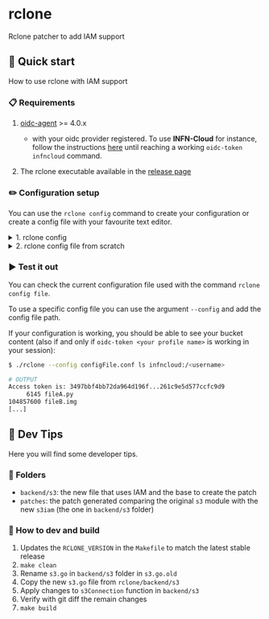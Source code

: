 # rclone

Rclone patcher to add IAM support

## :rocket: Quick start

How to use rclone with IAM support

### :clipboard: Requirements

1. [oidc-agent](https://github.com/indigo-dc/oidc-agent) >= 4.0.x

   - with your oidc provider registered. To use **INFN-Cloud** for instance, follow the instructions [here](https://confluence.infn.it/pages/viewpage.action?spaceKey=INFNCLOUD&title=How+To%3A+Test+TOSCA+with+orchent) until reaching a working `oidc-token infncloud` command.

2. The rclone executable available in the [release page](https://github.com/DODAS-TS/rclone/releases)

### :pencil2: Configuration setup


You can use the `rclone config` command to create your configuration or create a config file with your favourite text editor.

<details>
<summary>1. rclone config</summary>

```bash
$ ./rclone config
Current remotes:

Name                 Type
====                 ====

e) Edit existing remote
n) New remote
d) Delete remote
r) Rename remote
c) Copy remote
s) Set configuration password
q) Quit config
e/n/d/r/c/s/q>n
```

type `n` and continue inserting the name to identify this configuration e.g. `infncloud`

```bash
name> infncloud
```

Then from the prompted llist of backends chose s3 (usually number 4)

```bash
Storage> 4
```

From the new list now chose `INFN Cloud S3 with STS IAM` (number 7 usually)

```bash
provider> 7
```

Then press enter at:

```bash
env_auth>
```

Now put in account the name of the oidc-agent profile you want to use. In other word the name that typing `oidc-token <your profile name>` is returning you with a valid token (in case of INFN-Cloud, would probably be `infncloud`).

```bash
account> <your profile name>
```

Then press enter for the next 3 questions:

```bash
AWS Access Key ID.
Leave blank for anonymous access or runtime credentials.
Enter a string value. Press Enter for the default ("").
access_key_id> 
AWS Secret Access Key (password)
Leave blank for anonymous access or runtime credentials.
Enter a string value. Press Enter for the default ("").
secret_access_key> 
Region to connect to.
Leave blank if you are using an S3 clone and you don't have a region.
Enter a string value. Press Enter for the default ("").
Choose a number from below, or type in your own value
 1 / Use this if unsure. Will use v4 signatures and an empty region.
   \ ""
 2 / Use this only if v4 signatures don't work, e.g. pre Jewel/v10 CEPH.
   \ "other-v2-signature"
region> 
```

Insert now, when prompted the minio endpoint (e.g. `https://minio.cloud.infn.it/`)

```bash
endpoint> https://minio.cloud.infn.it/
```

Now just press enter until the configuration ends and then type q to exit

```bash
Location constraint - must be set to match the Region.
Leave blank if not sure. Used when creating buckets only.
Enter a string value. Press Enter for the default ("").
location_constraint> 
Canned ACL used when creating buckets and storing or copying objects.

This ACL is used for creating objects and if bucket_acl isn't set, for creating buckets too.

For more info visit https://docs.aws.amazon.com/AmazonS3/latest/dev/acl-overview.html#canned-acl

Note that this ACL is applied when server-side copying objects as S3
doesn't copy the ACL from the source but rather writes a fresh one.
Enter a string value. Press Enter for the default ("").
Choose a number from below, or type in your own value
 1 / Owner gets FULL_CONTROL. No one else has access rights (default).
   \ "private"
 2 / Owner gets FULL_CONTROL. The AllUsers group gets READ access.
   \ "public-read"
   / Owner gets FULL_CONTROL. The AllUsers group gets READ and WRITE access.
 3 | Granting this on a bucket is generally not recommended.
   \ "public-read-write"
 4 / Owner gets FULL_CONTROL. The AuthenticatedUsers group gets READ access.
   \ "authenticated-read"
   / Object owner gets FULL_CONTROL. Bucket owner gets READ access.
 5 | If you specify this canned ACL when creating a bucket, Amazon S3 ignores it.
   \ "bucket-owner-read"
   / Both the object owner and the bucket owner get FULL_CONTROL over the object.
 6 | If you specify this canned ACL when creating a bucket, Amazon S3 ignores it.
   \ "bucket-owner-full-control"
acl> 
Edit advanced config? (y/n)
y) Yes
n) No (default)
y/n> 
Remote config
--------------------
[infncloud]
type = s3
provider = INFN Cloud
account = cloud
endpoint = https://minio.cloud.infn.it/
--------------------
y) Yes this is OK (default)
e) Edit this remote
d) Delete this remote
y/e/d>
Current remotes:

Name                 Type
====                 ====
infncloud            s3

e) Edit existing remote
n) New remote
d) Delete remote
r) Rename remote
c) Copy remote
s) Set configuration password
q) Quit config
e/n/d/r/c/s/q> q
```

</details>

<details>
<summary>2. rclone config file from scratch</summary>

You can create a config file starting from this template:

```yaml
[infncloud]
type = s3
provider = INFN cloud
oidc_agent = true
account = username
env_auth = false
access_key_id =
secret_access_key =
session_token =
endpoint = https://minio.cloud.infn.it/
```

</details>

### :arrow_forward: Test it out

You can check the current configuration file used with the command `rclone config file`.

To use a specific config file you can use the argument `--config` and add the config file path.

If your configuration is working, you should be able to see your bucket content (also if and only if `oidc-token <your profile name>` is working in your session):

```bash
$ ./rclone --config configFile.conf ls infncloud:/<username>

# OUTPUT
Access token is: 3497bbf4bb72da964d196f...261c9e5d577ccfc9d9
     6145 fileA.py
104857600 fileB.img
[...]
```

## :wrench: Dev Tips

Here you will find some developer tips.

### :file_folder: Folders

* `backend/s3`: the new file that uses IAM and the base to create the patch
* `patches`: the patch generated comparing the original `s3` module with the new `s3iam` (the one in `backend/s3` folder)

### :hammer: How to dev and build

1. Updates the `RCLONE_VERSION` in the `Makefile` to match the latest stable release
2. `make clean`
3. Rename `s3.go` in `backend/s3` folder in `s3.go.old`
4. Copy the new `s3.go` file from `rclone/backend/s3`
5. Apply changes to `s3Connection` function in `backend/s3`
6. Verify with git diff the remain changes
7. `make build`
